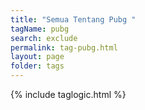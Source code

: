 ```yaml
---
title: "Semua Tentang Pubg "
tagName: pubg
search: exclude
permalink: tag-pubg.html
layout: page
folder: tags
---
```

{% include taglogic.html %}
